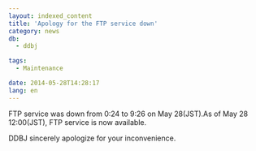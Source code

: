 ```yaml
---
layout: indexed_content
title: 'Apology for the FTP service down'
category: news
db:
  - ddbj

tags:
  - Maintenance

date: 2014-05-28T14:28:17
lang: en
---
```


<p>FTP service was down from 0:24 to 9:26 on May 28(JST).As of May 28 12:00(JST), FTP service is now available.</p>

<p>DDBJ sincerely apologize for your inconvenience.</p>
